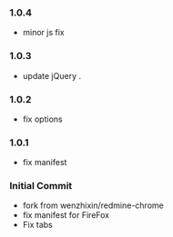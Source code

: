 ### 1.0.4

* minor js fix 

### 1.0.3

* update jQuery .

### 1.0.2

* fix options

### 1.0.1

* fix manifest


### Initial Commit

* fork from  wenzhixin/redmine-chrome
* fix manifest for FireFox
* Fix tabs

